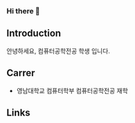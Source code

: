 ### Hi there 👋

<!--
**yoonwootak/yoonwootak** is a ✨ _special_ ✨ repository because its `README.md` (this file) appears on your GitHub profile.

Here are some ideas to get you started:

- 🔭 I’m currently working on ...
- 🌱 I’m currently learning ...
- 👯 I’m looking to collaborate on ...
- 🤔 I’m looking for help with ...
- 💬 Ask me about ...
- 📫 How to reach me: ...
- 😄 Pronouns: ...
- ⚡ Fun fact: ...
-->


## Introduction
안녕하세요, 컴퓨터공학전공 학생 입니다.

## Carrer
- 영남대학교 컴퓨터학부 컴퓨터공학전공 재학

## Links
